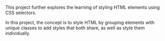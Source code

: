 This project further explores the learning of styling HTML elements using CSS selectors.

In this project, the concept is to style HTML by grouping elements with unique classes to add styles that both share, as well as style them individually.